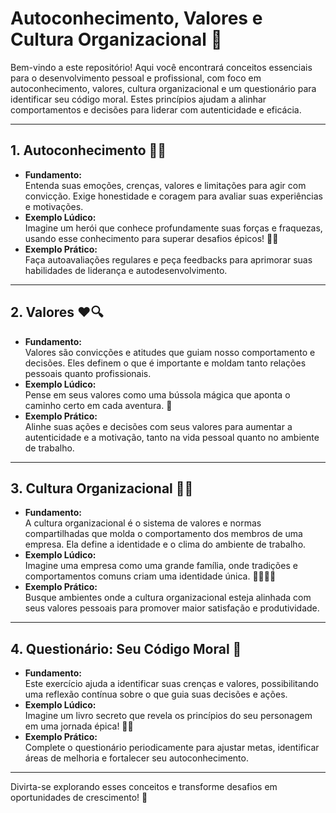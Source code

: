 # Autoconhecimento, Valores e Cultura Organizacional 🌟

Bem-vindo a este repositório! Aqui você encontrará conceitos essenciais para o desenvolvimento pessoal e profissional, com foco em autoconhecimento, valores, cultura organizacional e um questionário para identificar seu código moral. Estes princípios ajudam a alinhar comportamentos e decisões para liderar com autenticidade e eficácia.

---

## 1. Autoconhecimento 🤔💡
- **Fundamento:**  
  Entenda suas emoções, crenças, valores e limitações para agir com convicção. Exige honestidade e coragem para avaliar suas experiências e motivações.
- **Exemplo Lúdico:**  
  Imagine um herói que conhece profundamente suas forças e fraquezas, usando esse conhecimento para superar desafios épicos! 🦸‍♂️
- **Exemplo Prático:**  
  Faça autoavaliações regulares e peça feedbacks para aprimorar suas habilidades de liderança e autodesenvolvimento.

---

## 2. Valores ❤️🔍
- **Fundamento:**  
  Valores são convicções e atitudes que guiam nosso comportamento e decisões. Eles definem o que é importante e moldam tanto relações pessoais quanto profissionais.
- **Exemplo Lúdico:**  
  Pense em seus valores como uma bússola mágica que aponta o caminho certo em cada aventura. 🧭
- **Exemplo Prático:**  
  Alinhe suas ações e decisões com seus valores para aumentar a autenticidade e a motivação, tanto na vida pessoal quanto no ambiente de trabalho.

---

## 3. Cultura Organizacional 🏢🌐
- **Fundamento:**  
  A cultura organizacional é o sistema de valores e normas compartilhadas que molda o comportamento dos membros de uma empresa. Ela define a identidade e o clima do ambiente de trabalho.
- **Exemplo Lúdico:**  
  Imagine uma empresa como uma grande família, onde tradições e comportamentos comuns criam uma identidade única. 👨‍👩‍👧‍👦
- **Exemplo Prático:**  
  Busque ambientes onde a cultura organizacional esteja alinhada com seus valores pessoais para promover maior satisfação e produtividade.

---

## 4. Questionário: Seu Código Moral 📝
- **Fundamento:**  
  Este exercício ajuda a identificar suas crenças e valores, possibilitando uma reflexão contínua sobre o que guia suas decisões e ações.
- **Exemplo Lúdico:**  
  Imagine um livro secreto que revela os princípios do seu personagem em uma jornada épica! 📖✨
- **Exemplo Prático:**  
  Complete o questionário periodicamente para ajustar metas, identificar áreas de melhoria e fortalecer seu autoconhecimento.

---

Divirta-se explorando esses conceitos e transforme desafios em oportunidades de crescimento! 🚀